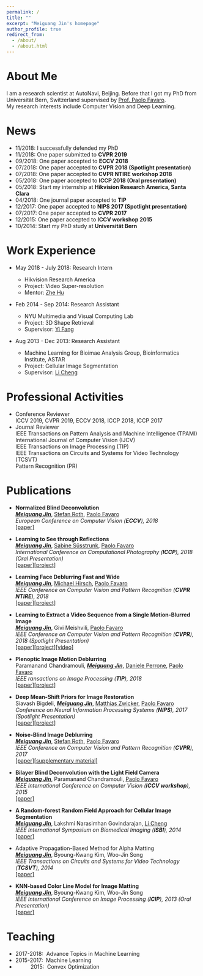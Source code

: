 ```yaml
---
permalink: /
title: ""
excerpt: "Meiguang Jin's homepage"
author_profile: true
redirect_from: 
  - /about/
  - /about.html
---
```

About Me
======
I am a research scientist at AutoNavi, Beijing. Before that I got my PhD from Universität Bern, Switzerland supervised by [Prof. Paolo Favaro](http://www.cvg.unibe.ch/people/favaro).  
My research interests include Computer Vision and Deep Learning. 

News
======
* 11/2018: I successfully defended my PhD
* 11/2018: One paper submitted to **CVPR 2019**
* 09/2018: One paper accepted to **ECCV 2018**
* 07/2018: One paper accepted to **CVPR 2018 (Spotlight presentation)**
* 07/2018: One paper accepted to **CVPR NTIRE workshop 2018**
* 05/2018: One paper accepted to **ICCP 2018 (Oral presentation)**
* 05/2018: Start my internship at **Hikvision Research America, Santa Clara**
* 04/2018: One journal paper accepted to **TIP**
* 12/2017: One paper accepted to **NIPS 2017 (Spotlight presentation)**
* 07/2017: One paper accepted to **CVPR 2017**
* 12/2015: One paper accepted to **ICCV workshop 2015**
* 10/2014: Start my PhD study at **Universität Bern** 

Work Experience
======
* May 2018 - July 2018: Research Intern
  * Hikvision Research America
  * Project: Video Super-resolution
  * Mentor: [Zhe Hu](https://eng.ucmerced.edu/people/zhu)

* Feb 2014 - Sep 2014: Research Assistant
  * NYU Multimedia and Visual Computing Lab
  * Project: 3D Shape Retrieval
  * Supervisor: [Yi Fang](https://nyuad.nyu.edu/en/academics/divisions/engineering/faculty/yi-fang.html)

* Aug 2013 - Dec 2013: Research Assistant
  * Machine Learning for Bioimae Analysis Group, Bioinformatics Institute, ASTAR
  * Project: Cellular Image Segmentation
  * Supervisor: [Li Cheng](https://web.bii.a-star.edu.sg/~chengli/)

Professional Activities
======
* Conference Reviewer  
ICCV 2019, CVPR 2019, ECCV 2018, ICCP 2018, ICCP 2017  
* Journal Reviewer  
IEEE Transactions on Pattern Analysis and Machine Intelligence (TPAMI)  
International Journal of Computer Vision (IJCV)  
IEEE Transactions on Image Processing (TIP)  
IEEE Transactions on Circuits and Systems for Video Technology (TCSVT)  
Pattern Recognition (PR)

Publications
======
* **Normalized Blind Deconvolution**  
[***Meiguang Jin***](https://meiguangjin.github.io/), [Stefan Roth](https://www.visinf.tu-darmstadt.de/team_members/sroth/sroth.en.jsp), [Paolo Favaro](http://www.cvg.unibe.ch/people/favaro)  
*European Conference on Computer Vision (**ECCV**), 2018*  
[[paper]](http://openaccess.thecvf.com/content_ECCV_2018/papers/Meiguang_Jin_Normalized_Blind_Deconvolution_ECCV_2018_paper.pdf)

* **Learning to See through Reflections**  
[***Meiguang Jin***](https://meiguangjin.github.io/), [Sabine Süsstrunk](https://ivrl.epfl.ch/people/people-susstrunk/), [Paolo Favaro](http://www.cvg.unibe.ch/people/favaro)  
*International Conference on Computational Photography (**ICCP**), 2018 (Oral Presentation)*  
[[paper]](https://ieeexplore.ieee.org/document/8368464?part=1)[[project]](https://github.com/MeiguangJin/Learning-to-See-through-Reflections)

* **Learning Face Deblurring Fast and Wide**  
[***Meiguang Jin***](https://meiguangjin.github.io/), [Michael Hirsch](https://ei.is.tuebingen.mpg.de/person/mhirsch), [Paolo Favaro](http://www.cvg.unibe.ch/people/favaro)  
*IEEE Conference on Computer Vision and Pattern Recognition (**CVPR NTIRE**), 2018*  
[[paper]](http://openaccess.thecvf.com/content_cvpr_2018_workshops/papers/w13/Jin_Learning_Face_Deblurring_CVPR_2018_paper.pdf)[[project]](http://www.cvg.unibe.ch/media/project/jin/faceDeblur.html)

* **Learning to Extract a Video Sequence from a Single Motion-Blurred Image**  
[***Meiguang Jin***](https://meiguangjin.github.io/), Givi Meishvili, [Paolo Favaro](http://www.cvg.unibe.ch/people/favaro)  
*IEEE Conference on Computer Vision and Pattern Recognition (**CVPR**), 2018 (Spotlight Presentation)*  
[[paper]](http://openaccess.thecvf.com/content_cvpr_2018/papers/Jin_Learning_to_Extract_CVPR_2018_paper.pdf)[[project]](https://github.com/MeiguangJin/Learning-to-Extract-a-Video-Sequence-from-a-Single-Motion-Blurred-Image)[[video]](http://www.cvg.unibe.ch/media/publications/video/video.zip)

* **Plenoptic Image Motion Deblurring**  
Paramanand Chandramouli, [***Meiguang Jin***](https://meiguangjin.github.io/),  [Daniele Perrone](https://danieleperrone.com/), [Paolo Favaro](http://www.cvg.unibe.ch/people/favaro)  
*IEEE ransactions on Image Processing (**TIP**), 2018*  
[[paper]](http://www.cvg.unibe.ch/media/publications/pdf/PlenopticDeblur.pdf)[[project]](http://www.cvg.unibe.ch/media/project/chandramouli/PlenopticDeblurring.html)

* **Deep Mean-Shift Priors for Image Restoration**  
Siavash Bigdeli, [***Meiguang Jin***](https://meiguangjin.github.io/), [Matthias Zwicker](https://www.cs.umd.edu/~zwicker/), [Paolo Favaro](http://www.cvg.unibe.ch/people/favaro)  
*Conference on Neural Information Processing Systems (**NIPS**), 2017 (Spotlight Presentation)*  
[[paper]](https://papers.nips.cc/paper/6678-deep-mean-shift-priors-for-image-restoration.pdf)[[project]](https://github.com/siavashBigdeli/DMSP)

* **Noise-Blind Image Deblurring**  
[***Meiguang Jin***](https://meiguangjin.github.io/), [Stefan Roth](https://www.visinf.tu-darmstadt.de/team_members/sroth/sroth.en.jsp), [Paolo Favaro](http://www.cvg.unibe.ch/people/favaro)  
*IEEE Conference on Computer Vision and Pattern Recognition (**CVPR**), 2017*  
[[paper]](http://www.cvg.unibe.ch/media/publications/pdf/Jin_Paper1300_camera_ready_validated.pdf)[[supplementary material]](http://www.cvg.unibe.ch/media/publications/pdf/Jin_supplementary.pdf)

* **Bilayer Blind Deconvolution with the Light Field Camera**  
[***Meiguang Jin***](https://meiguangjin.github.io/), Paramanand Chandramouli, [Paolo Favaro](http://www.cvg.unibe.ch/people/favaro)  
*IEEE International Conference on Computer Vision (**ICCV workshop**), 2015*  
[[paper]](http://www.cvg.unibe.ch/media/publications/pdf/JinICCV2015.pdf)

* **A Random-forest Random Field Approach for Cellular Image Segmentation**  
[***Meiguang Jin***](https://meiguangjin.github.io/), Lakshmi Narasimhan Govindarajan, [Li Cheng](https://web.bii.a-star.edu.sg/~chengli/)  
*IEEE International Symposium on Biomedical Imaging (**ISBI**), 2014*  
[[paper]](https://ieeexplore.ieee.org/document/6868103)

* Adaptive Propagation-Based Method for Alpha Matting  
[***Meiguang Jin***](https://meiguangjin.github.io/), Byoung-Kwang Kim, Woo-Jin Song  
*IEEE Transactions on Circuits and Systems for Video Technology (**TCSVT**), 2014*  
[[paper]](https://ieeexplore.ieee.org/document/6727525)

* **KNN-based Color Line Model for Image Matting**  
[***Meiguang Jin***](https://meiguangjin.github.io/), Byoung-Kwang Kim, Woo-Jin Song  
*IEEE International Conference on Image Processing (**ICIP**), 2013 (Oral Presentation)*  
[[paper]](https://ieeexplore.ieee.org/document/6738511)

Teaching
======
* 2017-2018:&nbsp; Advance Topics in Machine Learning
* 2015-2017:&nbsp; Machine Learning
* &nbsp; &nbsp; &nbsp; &nbsp; &nbsp; 2015:&nbsp; Convex Optimization
